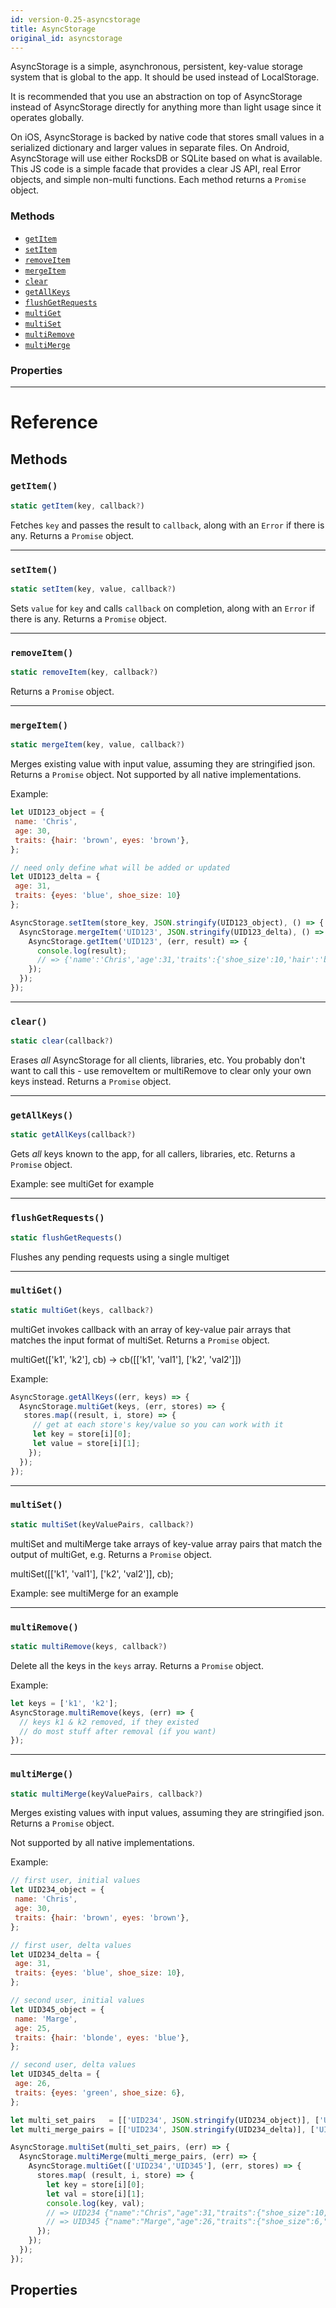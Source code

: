 ```yaml
---
id: version-0.25-asyncstorage
title: AsyncStorage
original_id: asyncstorage
---
```


AsyncStorage is a simple, asynchronous, persistent, key-value storage
system that is global to the app.  It should be used instead of LocalStorage.

It is recommended that you use an abstraction on top of AsyncStorage instead
of AsyncStorage directly for anything more than light usage since it
operates globally.

On iOS, AsyncStorage is backed by native code that stores small values in a serialized
dictionary and larger values in separate files. On Android, AsyncStorage will use either
RocksDB or SQLite based on what is available. This JS code is a simple facade that
provides a clear JS API, real Error objects, and simple non-multi functions. Each
method returns a `Promise` object.


### Methods

- [`getItem`](asyncstorage.md#getitem)
- [`setItem`](asyncstorage.md#setitem)
- [`removeItem`](asyncstorage.md#removeitem)
- [`mergeItem`](asyncstorage.md#mergeitem)
- [`clear`](asyncstorage.md#clear)
- [`getAllKeys`](asyncstorage.md#getallkeys)
- [`flushGetRequests`](asyncstorage.md#flushgetrequests)
- [`multiGet`](asyncstorage.md#multiget)
- [`multiSet`](asyncstorage.md#multiset)
- [`multiRemove`](asyncstorage.md#multiremove)
- [`multiMerge`](asyncstorage.md#multimerge)


### Properties





---

# Reference

## Methods

### `getItem()`

```javascript
static getItem(key, callback?)
```


Fetches `key` and passes the result to `callback`, along with an `Error` if
there is any. Returns a `Promise` object.




---

### `setItem()`

```javascript
static setItem(key, value, callback?)
```


Sets `value` for `key` and calls `callback` on completion, along with an
`Error` if there is any. Returns a `Promise` object.




---

### `removeItem()`

```javascript
static removeItem(key, callback?)
```


Returns a `Promise` object.




---

### `mergeItem()`

```javascript
static mergeItem(key, value, callback?)
```


Merges existing value with input value, assuming they are stringified json.
Returns a `Promise` object. Not supported by all native implementations.

Example:
```javascript
let UID123_object = {
 name: 'Chris',
 age: 30,
 traits: {hair: 'brown', eyes: 'brown'},
};

// need only define what will be added or updated
let UID123_delta = {
 age: 31,
 traits: {eyes: 'blue', shoe_size: 10}
};

AsyncStorage.setItem(store_key, JSON.stringify(UID123_object), () => {
  AsyncStorage.mergeItem('UID123', JSON.stringify(UID123_delta), () => {
    AsyncStorage.getItem('UID123', (err, result) => {
      console.log(result);
      // => {'name':'Chris','age':31,'traits':{'shoe_size':10,'hair':'brown','eyes':'blue'}}
    });
  });
});
```




---

### `clear()`

```javascript
static clear(callback?)
```


Erases *all* AsyncStorage for all clients, libraries, etc.  You probably
don't want to call this - use removeItem or multiRemove to clear only your
own keys instead. Returns a `Promise` object.




---

### `getAllKeys()`

```javascript
static getAllKeys(callback?)
```


Gets *all* keys known to the app, for all callers, libraries, etc. Returns a `Promise` object.

Example: see multiGet for example




---

### `flushGetRequests()`

```javascript
static flushGetRequests()
```

Flushes any pending requests using a single multiget



---

### `multiGet()`

```javascript
static multiGet(keys, callback?)
```


multiGet invokes callback with an array of key-value pair arrays that
matches the input format of multiSet. Returns a `Promise` object.

  multiGet(['k1', 'k2'], cb) -> cb([['k1', 'val1'], ['k2', 'val2']])

Example:
```javascript
AsyncStorage.getAllKeys((err, keys) => {
  AsyncStorage.multiGet(keys, (err, stores) => {
   stores.map((result, i, store) => {
     // get at each store's key/value so you can work with it
     let key = store[i][0];
     let value = store[i][1];
    });
  });
});
```




---

### `multiSet()`

```javascript
static multiSet(keyValuePairs, callback?)
```


multiSet and multiMerge take arrays of key-value array pairs that match
the output of multiGet, e.g. Returns a `Promise` object.

  multiSet([['k1', 'val1'], ['k2', 'val2']], cb);

Example: see multiMerge for an example




---

### `multiRemove()`

```javascript
static multiRemove(keys, callback?)
```


Delete all the keys in the `keys` array. Returns a `Promise` object.

Example:
```javascript
let keys = ['k1', 'k2'];
AsyncStorage.multiRemove(keys, (err) => {
  // keys k1 & k2 removed, if they existed
  // do most stuff after removal (if you want)
});
```




---

### `multiMerge()`

```javascript
static multiMerge(keyValuePairs, callback?)
```


Merges existing values with input values, assuming they are stringified
json. Returns a `Promise` object.

Not supported by all native implementations.

Example:
```javascript
// first user, initial values
let UID234_object = {
 name: 'Chris',
 age: 30,
 traits: {hair: 'brown', eyes: 'brown'},
};

// first user, delta values
let UID234_delta = {
 age: 31,
 traits: {eyes: 'blue', shoe_size: 10},
};

// second user, initial values
let UID345_object = {
 name: 'Marge',
 age: 25,
 traits: {hair: 'blonde', eyes: 'blue'},
};

// second user, delta values
let UID345_delta = {
 age: 26,
 traits: {eyes: 'green', shoe_size: 6},
};

let multi_set_pairs   = [['UID234', JSON.stringify(UID234_object)], ['UID345', JSON.stringify(UID345_object)]]
let multi_merge_pairs = [['UID234', JSON.stringify(UID234_delta)], ['UID345', JSON.stringify(UID345_delta)]]

AsyncStorage.multiSet(multi_set_pairs, (err) => {
  AsyncStorage.multiMerge(multi_merge_pairs, (err) => {
    AsyncStorage.multiGet(['UID234','UID345'], (err, stores) => {
      stores.map( (result, i, store) => {
        let key = store[i][0];
        let val = store[i][1];
        console.log(key, val);
        // => UID234 {"name":"Chris","age":31,"traits":{"shoe_size":10,"hair":"brown","eyes":"blue"}}
        // => UID345 {"name":"Marge","age":26,"traits":{"shoe_size":6,"hair":"blonde","eyes":"green"}}
      });
    });
  });
});
```




## Properties



